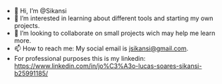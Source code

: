 - 👋 Hi, I’m @Sikansi
- 👀 I’m interested in learning about different tools and starting my own projects.
- 💞️ I’m looking to collaborate on small projects wich may help me learn more.
- 📫 How to reach me: My social email is jsikansi@gmail.com.
-    For professional purposes this is my linkedin: https://www.linkedin.com/in/jo%C3%A3o-lucas-soares-sikansi-b25991185/

<!---
Sikansi/Sikansi is a ✨ special ✨ repository because its `README.md` (this file) appears on your GitHub profile.
You can click the Preview link to take a look at your changes.
--->
